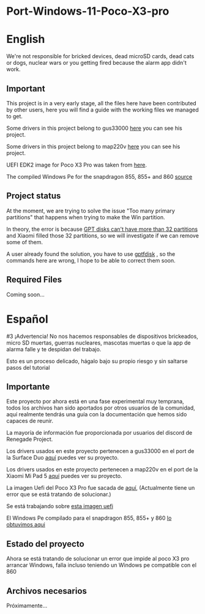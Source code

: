 # Port-Windows-11-Poco-X3-pro

# English

We're not responsible for bricked devices, dead microSD cards, dead cats or dogs, nuclear wars or you getting fired because the alarm app didn't work.

## Important

This project is in a very early stage, all the files here have been contributed by other users, here you will find a guide with the working files we managed to get.

Some drivers in this project belong to gus33000 [here](https://github.com/WOA-Project/SurfaceDuo-Drivers) you can see his project.

Some drivers in this project belong to map220v [here](https://github.com/map220v/MiPad5-Drivers) you can see his project.

UEFI EDK2 image for Poco X3 Pro was taken from [here](https://forum.xda-developers.com/t/uefi-poco-x3-pro.4441163/).

The compiled Windows Pe for the snapdragon 855, 855+ and 860 [source](https://youtu.be/IKLjTv5ooZU)

## Project status

At the moment, we are trying to solve the issue "Too many primary partitions" that happens when trying to make the Win partition.

In theory, the error is because [GPT disks can't have more than 32 partitions](https://en.wikipedia.org/wiki/GUID_Partition_Table#Partition_entries_(LBA_2%E2%80%9333))  and Xiaomi filled those 32 partitions, so we will investigate if we can remove some of them.

A user already found the solution, you have to use [gptfdisk](https://unix.stackexchange.com/a/90224) , so the commands here are wrong, I hope to be able to correct them soon.

## Required Files

Coming soon...

# Español

#3 ¡Advertencia!
No nos hacemos responsables de dispositivos brickeados, micro SD muertas, guerras nucleares, mascotas muertas o que la app de alarma falle y te despidan del trabajo.

Esto es un proceso delicado, hágalo bajo su propio riesgo y sin saltarse pasos del tutorial

## Importante

Este proyecto por ahora está en una fase experimental muy temprana, todos los archivos han sido aportados por otros usuarios de la comunidad, aquí realmente tendrás una guía con la documentación que hemos sido capaces de reunir.

La mayoría de información fue proporcionada por usuarios del discord de Renegade Project.

Los drivers usados en este proyecto pertenecen a gus33000 en el port de la Surface Duo [aquí](https://github.com/WOA-Project/SurfaceDuo-Drivers) puedes ver su proyecto.

Los drivers usados en este proyecto pertenecen a map220v en el port de la Xiaomi Mi Pad 5 [aquí](https://github.com/map220v/MiPad5-Drivers) puedes ver su proyecto.

La imagen Uefi del Poco X3 Pro fue sacada de [aquí](https://forum.xda-developers.com/t/uefi-poco-x3-pro.4441163/), (Actualmente tiene un error que se está tratando de solucionar.)

Se está trabajando sobre [esta imagen uefi](https://github.com/halal-beef/MU-sm8150pkg-auto-complie/tree/main/Platforms/SurfaceDuoPkg/Device/xiaomi-vayu)

El Windows Pe compilado para el snapdragon 855, 855+ y 860 [lo obtuvimos aqui](https://youtu.be/IKLjTv5ooZU)

## Estado del proyecto

Ahora se está tratando de solucionar un error que impide al poco X3 pro arrancar Windows, falla incluso teniendo un Windows pe compatible con el 860

## Archivos necesarios

Próximamente...
